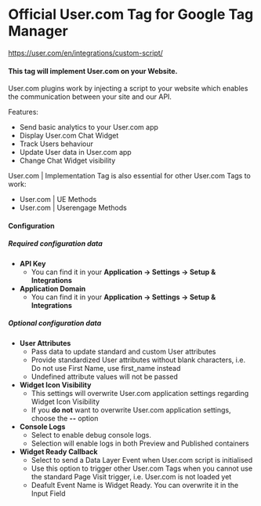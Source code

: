 # Official User.com Tag for Google Tag Manager

https://user.com/en/integrations/custom-script/


#### This tag will implement User.com on your Website.

User.com plugins work by injecting a script to your website which enables the communication between your site and our API.



Features:

- Send basic analytics to your User.com app
- Display User.com Chat Widget
- Track Users behaviour
- Update User data in User.com app
- Change Chat Widget visibility

User.com | Implementation Tag is also essential for other User.com Tags to work:

- User.com | UE Methods
- User.com | Userengage Methods


#### Configuration

##### Required configuration data

- **API Key**
	- You can find it in your **Application -> Settings -> Setup & Integrations**
- **Application Domain**
	- You can find it in your **Application -> Settings -> Setup & Integrations**


##### Optional configuration data

- **User Attributes**
	- Pass data to update standard and custom User attributes
	- Provide standardized User attributes without blank characters, i.e. Do not use First Name, use first_name instead
	- Undefined attribute values will not be passed
- **Widget Icon Visibility**
	- This settings will overwrite User.com application settings regarding Widget Icon Visibility
	- If you **do not** want to overwrite User.com application settings, choose the **--** option
- **Console Logs**
	- Select to enable debug console logs.
	- Selection will enable logs in both Preview and Published containers
- **Widget Ready Callback**
	- Select to send a Data Layer Event when User.com script is initialised
	- Use this option to trigger other User.com Tags when you cannot use the standard Page Visit trigger, i.e. User.com is not loaded yet
    - Deafult Event Name is Widget Ready. You can overwrite it in the Input Field
